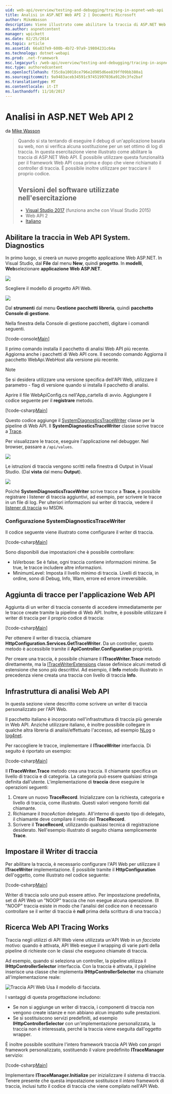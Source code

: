 ```yaml
---
uid: web-api/overview/testing-and-debugging/tracing-in-aspnet-web-api
title: Analisi in ASP.NET Web API 2 | Documenti Microsoft
author: MikeWasson
description: Viene illustrato come abilitare la traccia di ASP.NET Web API.
ms.author: aspnetcontent
manager: wpickett
ms.date: 02/25/2014
ms.topic: article
ms.assetid: 66a837e9-600b-4b72-97a9-19804231c64a
ms.technology: dotnet-webapi
ms.prod: .net-framework
msc.legacyurl: /web-api/overview/testing-and-debugging/tracing-in-aspnet-web-api
msc.type: authoredcontent
ms.openlocfilehash: f35c8a10018ce796e2d905d6ee839ff09bb380a1
ms.sourcegitcommit: 9a9483aceb34591c97451997036a9120c3fe2baf
ms.translationtype: MT
ms.contentlocale: it-IT
ms.lasthandoff: 11/10/2017
---
```

<a name="tracing-in-aspnet-web-api-2"></a>Analisi in ASP.NET Web API 2
====================
da [Mike Wasson](https://github.com/MikeWasson)

> Quando si sta tentando di eseguire il debug di un'applicazione basata su web, non si verifica alcuna sostituzione per un set ottimo di log di traccia. In questa esercitazione viene illustrato come abilitare la traccia di ASP.NET Web API. È possibile utilizzare questa funzionalità per il framework Web API cosa prima e dopo che viene richiamato il controller di traccia. È possibile inoltre utilizzare per tracciare il proprio codice.
> 
> ## <a name="software-versions-used-in-the-tutorial"></a>Versioni del software utilizzate nell'esercitazione
> 
> 
> - [Visual Studio 2017](https://www.visualstudio.com/downloads/) (funziona anche con Visual Studio 2015)
> - Web API 2
> - [Italiano](http://www.nuget.org/packages/Microsoft.AspNet.WebApi.Tracing)


## <a name="enable-systemdiagnostics-tracing-in-web-api"></a>Abilitare la traccia in Web API System. Diagnostics

In primo luogo, si creerà un nuovo progetto applicazione Web ASP.NET. In Visual Studio, dal **File** dal menu **New**, quindi **progetto**. In **modelli**, **Web**selezionare **applicazione Web ASP.NET**.

[![](tracing-in-aspnet-web-api/_static/image2.png)](tracing-in-aspnet-web-api/_static/image1.png)

Scegliere il modello di progetto API Web.

[![](tracing-in-aspnet-web-api/_static/image4.png)](tracing-in-aspnet-web-api/_static/image3.png)

Dal **strumenti** dal menu **Gestione pacchetti libreria**, quindi **pacchetto Console di gestione**.

Nella finestra della Console di gestione pacchetti, digitare i comandi seguenti.

[!code-console[Main](tracing-in-aspnet-web-api/samples/sample1.cmd)]

Il primo comando installa il pacchetto di analisi Web API più recente. Aggiorna anche i pacchetti di Web API core. Il secondo comando Aggiorna il pacchetto WebApi.WebHost alla versione più recente.

> [!NOTE]
> Se si desidera utilizzare una versione specifica dell'API Web, utilizzare il parametro - flag di versione quando si installa il pacchetto di analisi.


Aprire il file WebApiConfig.cs nell'App\_cartella di avvio. Aggiungere il codice seguente per il **registrare** metodo.

[!code-csharp[Main](tracing-in-aspnet-web-api/samples/sample2.cs?highlight=6)]

Questo codice aggiunge il [SystemDiagnosticsTraceWriter](https://msdn.microsoft.com/en-us/library/system.web.http.tracing.systemdiagnosticstracewriter.aspx) classe per la pipeline di Web API. Il **SystemDiagnosticsTraceWriter** classe scrive tracce a [Trace](https://msdn.microsoft.com/en-us/library/system.diagnostics.trace).

Per visualizzare le tracce, eseguire l'applicazione nel debugger. Nel browser, passare a `/api/values`.

![](tracing-in-aspnet-web-api/_static/image5.png)

Le istruzioni di traccia vengono scritti nella finestra di Output in Visual Studio. (Dal **vista** dal menu **Output**).

[![](tracing-in-aspnet-web-api/_static/image7.png)](tracing-in-aspnet-web-api/_static/image6.png)

Poiché **SystemDiagnosticsTraceWriter** scrive tracce a **Trace**, è possibile registrare i listener di traccia aggiuntivi, ad esempio, per scrivere le tracce in un file di log. Per ulteriori informazioni sui writer di traccia, vedere il [listener di traccia](https://msdn.microsoft.com/en-us/library/4y5y10s7.aspx) su MSDN.

### <a name="configuring-systemdiagnosticstracewriter"></a>Configurazione SystemDiagnosticsTraceWriter

Il codice seguente viene illustrato come configurare il writer di traccia.

[!code-csharp[Main](tracing-in-aspnet-web-api/samples/sample3.cs)]

Sono disponibili due impostazioni che è possibile controllare:

- IsVerbose: Se è false, ogni traccia contiene informazioni minime. Se true, le tracce includere altre informazioni.
- MinimumLevel: Imposta il livello minimo di traccia. Livelli di traccia, in ordine, sono di Debug, Info, Warn, errore ed errore irreversibile.

## <a name="adding-traces-to-your-web-api-application"></a>Aggiunta di tracce per l'applicazione Web API

Aggiunta di un writer di traccia consente di accedere immediatamente per le tracce create tramite la pipeline di Web API. Inoltre, è possibile utilizzare il writer di traccia per il proprio codice di traccia:

[!code-csharp[Main](tracing-in-aspnet-web-api/samples/sample4.cs)]

Per ottenere il writer di traccia, chiamare **HttpConfiguration.Services.GetTraceWriter**. Da un controller, questo metodo è accessibile tramite il **ApiController.Configuration** proprietà.

Per creare una traccia, è possibile chiamare il **ITraceWriter.Trace** metodo direttamente, ma la [ITraceWriterExtensions](https://msdn.microsoft.com/en-us/library/system.web.http.tracing.itracewriterextensions.aspx) classe definisce alcuni metodi di estensione che sono più descrittivi. Ad esempio, il **Info** metodo illustrato in precedenza viene creata una traccia con livello di traccia **Info**.

## <a name="web-api-tracing-infrastructure"></a>Infrastruttura di analisi Web API

In questa sezione viene descritto come scrivere un writer di traccia personalizzato per l'API Web.

Il pacchetto italiano è incorporato nell'infrastruttura di traccia più generale in Web API. Anziché utilizzare italiano, è inoltre possibile collegare in qualche altra libreria di analisi/effettuato l'accesso, ad esempio [NLog](http://nlog-project.org/) o [log4net](http://logging.apache.org/log4net/).

Per raccogliere le tracce, implementare il **ITraceWriter** interfaccia. Di seguito è riportato un esempio:

[!code-csharp[Main](tracing-in-aspnet-web-api/samples/sample5.cs)]

Il **ITraceWriter.Trace** metodo crea una traccia. Il chiamante specifica un livello di traccia e di categoria. La categoria può essere qualsiasi stringa definita dall'utente. L'implementazione di **traccia** deve eseguire le operazioni seguenti:

1. Creare un nuovo **TraceRecord**. Inizializzare con la richiesta, categoria e livello di traccia, come illustrato. Questi valori vengono forniti dal chiamante.
2. Richiamare il *traceAction* delegato. All'interno di questo tipo di delegato, il chiamante deve compilare il resto del **TraceRecord**.
3. Scrivere il **TraceRecord**, utilizzando qualsiasi tecnica di registrazione desiderato. Nell'esempio illustrato di seguito chiama semplicemente **Trace**.

## <a name="setting-the-trace-writer"></a>Impostare il Writer di traccia

Per abilitare la traccia, è necessario configurare l'API Web per utilizzare il **ITraceWriter** implementazione. È possibile tramite il **HttpConfiguration** dell'oggetto, come illustrato nel codice seguente:

[!code-csharp[Main](tracing-in-aspnet-web-api/samples/sample6.cs)]

Writer di traccia solo uno può essere attivo. Per impostazione predefinita, set di API Web un &quot;NOOP&quot; traccia che non esegue alcuna operazione. (Il &quot;NOOP&quot; traccia esiste in modo che l'analisi del codice non è necessario controllare se il writer di traccia è **null** prima della scrittura di una traccia.)

## <a name="how-web-api-tracing-works"></a>Ricerca Web API Tracing Works

Traccia negli utilizzi di API Web viene utilizzata un'API Web in un *facciata* motivo: quando è attivata, API Web esegue il wrapping di varie parti della pipeline di richieste con le classi che eseguono chiamate di traccia.

Ad esempio, quando si seleziona un controller, la pipeline utilizza il **IHttpControllerSelector** interfaccia. Con la traccia è attivata, il pipleline inserisce una classe che implementa **IHttpControllerSelector** ma chiamate all'implementazione reale:

![Traccia API Web Usa il modello di facciata.](tracing-in-aspnet-web-api/_static/image8.png)

I vantaggi di questa progettazione includono:

- Se non si aggiunge un writer di traccia, i componenti di traccia non vengono create istanze e non abbiano alcun impatto sulle prestazioni.
- Se si sostituiscono servizi predefiniti, ad esempio **IHttpControllerSelector** con un'implementazione personalizzata, la traccia non è interessata, perché la traccia viene eseguita dall'oggetto wrapper.

È inoltre possibile sostituire l'intero framework traccia API Web con propri framework personalizzato, sostituendo il valore predefinito **ITraceManager** servizio:

[!code-csharp[Main](tracing-in-aspnet-web-api/samples/sample7.cs)]

Implementare **ITraceManager.Initialize** per inizializzare il sistema di traccia. Tenere presente che questa impostazione sostituisce il *intero* framework di traccia, inclusi tutto il codice di traccia che viene compilato nell'API Web.
